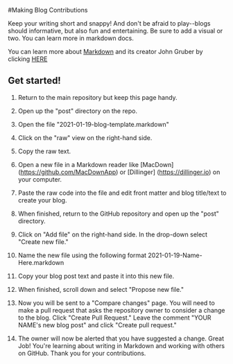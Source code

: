 #Making Blog Contributions

Keep your writing short and snappy! And don't be afraid to play--blogs should informative, but also fun and entertaining. Be sure to add a visual or two. You can learn more in markdown docs. 

You can learn more about [Markdown](https://github.com/jekyll/minima) and its creator John Gruber by clicking [HERE](https://daringfireball.net/projects/markdown/basics)

## Get started!

1. Return to the main repository but keep this page handy. 

2. Open up the "post" directory on the repo. 

3. Open the file "2021-01-19-blog-template.markdown"

4. Click on the "raw" view on the right-hand side.

5. Copy the raw text. 

6. Open a new file in a Markdown reader like [MacDown] (https://github.com/MacDownApp) or [Dillinger] (https://dillinger.io) on your computer. 

7. Paste the raw code into the file and edit front matter and blog title/text to create your blog. 

8. When finished, return to the GitHub repository and open up the "post" directory.

9. Click on "Add file" on the right-hand side. In the drop-down select "Create new file."

10. Name the new file using the following format 2021-01-19-Name-Here.markdown

11. Copy your blog post text and paste it into this new file. 

12. When finished, scroll down and select "Propose new file." 

13. Now you will be sent to a "Compare changes" page. You will need to make a pull request that asks the repository owner to consider a change to the blog. Click "Create Pull Request." Leave the comment "YOUR NAME's new blog post" and click "Create pull request." 

14. The owner will now be alerted that you have suggested a change. Great Job! You're learning about writing in Markdown and working with others on GitHub. Thank you for your contributions. 

 
  

